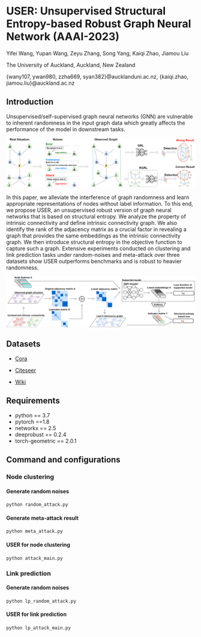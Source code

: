 # USER: Unsupervised Structural Entropy-based Robust Graph Neural Network (AAAI-2023)

Yifei Wang, Yupan Wang, Zeyu Zhang, Song Yang, Kaiqi Zhao, Jiamou Liu

The University of Auckland, Auckland, New Zealand

{wany107, ywan980, zzha669, syan382}@aucklanduni.ac.nz, {kaiqi.zhao, jiamou.liu}@auckland.ac.nz
<!--#### -->

## Introduction
Unsupervised/self-supervised graph neural networks (GNN) are vulnerable to inherent randomness in the input graph data which greatly affects the performance of the model in downstream tasks. 

![image](images/Unsupervised_RGRL.png "The aim of unsupervised robust graph representation learning")

In this paper, we alleviate the interference of graph randomness and learn appropriate representations of nodes without label information. To this end, we propose USER, an unsupervised robust version of graph neural networks that is based on structural entropy. We analyze the property of intrinsic connectivity and define intrinsic connectivity graph. We also identify the rank of the adjacency matrix as a crucial factor in revealing a graph that provides the same embeddings as the intrinsic connectivity graph. We then introduce structural entropy in the objective function to capture such a graph. 
Extensive experiments conducted on clustering and link prediction tasks under random-noises and meta-attack over three datasets show USER outperforms benchmarks and is robust to heavier randomness.

![image](images/USER_framework.png "The proposed USER framework")

## Datasets

* [Cora](https://github.com/kimiyoung/planetoid/tree/master/data)

* [Citeseer](https://github.com/kimiyoung/planetoid/tree/master/data)

* [Wiki](https://github.com/kimiyoung/planetoid/tree/master/data)

## Requirements

* python == 3.7
* pytorch ==1.8
* networkx == 2.5
* deeprobust == 0.2.4
* torch-geometric == 2.0.1



## Command and configurations

### Node clustering
#### Generate random noises
```shell
python random_attack.py  
```
#### Generate meta-attack result
```shell
python meta_attack.py  
```
#### USER for node clustering
```shell
python attack_main.py
```

### Link prediction
#### Generate random noises
```shell
python lp_random_attack.py  
```

#### USER for link prediction
```shell
python lp_attack_main.py
```